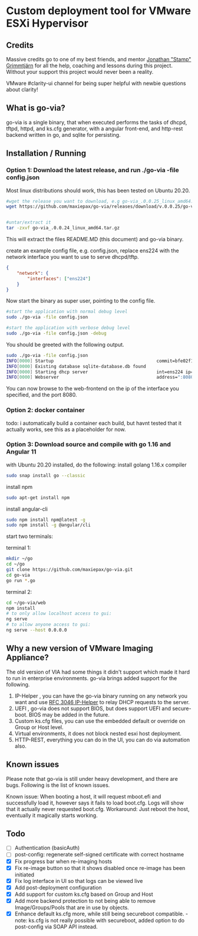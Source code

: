 Custom deployment tool for VMware ESXi Hypervisor
=========================================

Credits
-------

Massive credits go to one of my best friends, and mentor [Jonathan "Stamp" Grimmtjärn](https://www.github.com/stamp) for all the help, coaching and lessons during this project.
Without your support this project would never been a reality.

VMware #clarity-ui channel for being super helpful with newbie questions about clarity!


What is go-via?
---------------
go-via is a single binary, that when executed performs the tasks of dhcpd, tftpd, httpd, and ks.cfg generator, with a angular front-end, and http-rest backend written in go, and sqlite for persisting.

Installation / Running
----------------------
<h3> Option 1: Download the latest release, and run ./go-via -file config.json </h3>

Most linux distributions should work, this has been tested on Ubuntu 20.20.

``` bash
#wget the release you want to download, e.g go-via_.0.0.25_linux_amd64.tar.gz
wget https://github.com/maxiepax/go-via/releases/download/v.0.0.25/go-via_.0.0.25_linux_amd64.tar.gz


#untar/extract it
tar -zxvf go-via_.0.0.24_linux_amd64.tar.gz
```
This will extract the files README.MD (this document) and go-via binary.

create an example config file, e.g. config.json, replace ens224 with the network interface you want to use to serve dhcpd/tftp.
``` json
{
    "network": {
        "interfaces": ["ens224"]
    }
}
```
Now start the binary as super user, pointing to the config file.
``` bash
#start the application with normal debug level
sudo ./go-via -file config.json

#start the application with verbose debug level
sudo ./go-via -file config.json -debug
```
You should be greeted with the following output.
``` bash
sudo ./go-via -file config.json 
INFO[0000] Startup                                       commit=bfe02f13d3382f1c760a1510fd3bbb966b5ac3f6 date="2021-04-26T12:01:33Z" version=.0.0.24
INFO[0000] Existing database sqlite-database.db found   
INFO[0000] Starting dhcp server                          int=ens224 ip=172.16.100.1 mac="00:0c:29:91:cf:eb"
INFO[0000] Webserver                                     address=":8080"
```
You can now browse to the web-frontend on the ip of the interface you specified, and the port 8080.

<h3> Option 2: docker container </h3>
todo: i automatically build a container each build, but havnt tested that it actually works, see this as a placeholder for now.

<h3> Option 3: Download source and compile with go 1.16 and Angular 11 </h3>

with Ubuntu 20.20 installed, do the following:
install golang 1.16.x compiler
``` bash
sudo snap install go --classic
```
install npm
``` bash
sudo apt-get install npm
```
install angular-cli
``` bash
sudo npm install npm@latest -g
sudo npm install -g @angular/cli
```
start two terminals:

terminal 1:
``` bash
mkdir ~/go
cd ~/go
git clone https://github.com/maxiepax/go-via.git
cd go-via
go run *.go
```

terminal 2:
``` bash
cd ~/go-via/web
npm install
# to only allow localhost access to gui:
ng serve
# to allow anyone access to gui:
ng serve --host 0.0.0.0
```

Why a new version of VMware Imaging Appliance?
----------------------------------------------
The old version of VIA had some things it didn't support which made it hard to run in enterprise environments. go-via brings added support for the following.
1. IP-Helper , you can have the go-via binary running on any network you want and use [RFC 3046 IP-Helper](https://tools.ietf.org/html/rfc3046) to relay DHCP requests to the server.
2. UEFI , go-via does not support BIOS, but does support UEFI and secure-boot. BIOS may be added in the future.
3. Custom ks.cfg files, you can use the embedded default or override on Group or Host level.
4. Virtual environments, it does not block nested esxi host deployment.
5. HTTP-REST, everything you can do in the UI, you can do via automation also.

Known issues
------------
Please note that go-via is still under heavy development, and there are bugs. Following is the list of known issues.

Known issue: When booting a host, it will request mboot.efi and successfully load it, however says it fails to load boot.cfg. Logs will show that it actually never requested boot.cfg.
Workaround: Just reboot the host, eventually it magically starts working.

Todo
-----
- [ ] Authentication (basicAuth)
- [ ] post-config: regenerate self-signed certificate with correct hostname
- [x] Fix progress bar when re-imaging hosts
- [x] Fix re-image button so that it shows disabled once re-image has been initiated
- [x] Fix log interface in UI so that logs can be viewed live
- [x] Add post-deployment configuration
- [x] Add support for custom ks.cfg based on Group and Host
- [x] Add more backend protection to not being able to remove Image/Groups/Pools that are in use by objects.
- [x] Enhance default ks.cfg more, while still being secureboot compatible. - note: ks.cfg is not really possible with secureboot, added option to do post-config via SOAP API instead.

